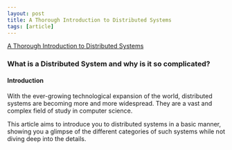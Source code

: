 ```yaml
---
layout: post
title: A Thorough Introduction to Distributed Systems
tags: [article]
---
```


<!--more-->

[A Thorough Introduction to Distributed Systems](https://www.freecodecamp.org/news/a-thorough-introduction-to-distributed-systems-3b91562c9b3c/)

### What is a Distributed System and why is it so complicated?

#### Introduction
With the ever-growing technological expansion of the world, distributed systems are becoming more and more widespread. They are a vast and complex field of study in computer science.

This article aims to introduce you to distributed systems in a basic manner, showing you a glimpse of the different categories of such systems while not diving deep into the details.